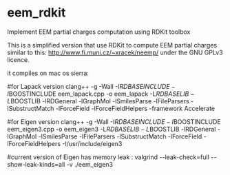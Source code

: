 # eem_rdkit
Implement EEM partial charges computation using RDKit toolbox

This is a simplified version that use RDKit to compute EEM partial charges similar to this:
http://www.fi.muni.cz/~xracek/neemp/ under the GNU GPLv3 licence.

it compiles on mac os sierra:


#for Lapack version
clang++ -g -Wall -I$RDBASEINCLUDE -I$BOOSTINCLUDE eem_lapack.cpp -o eem_lapack -L$RDBASELIB -L$BOOSTLIB -lRDGeneral -lGraphMol -lSmilesParse -lFileParsers -lSubstructMatch -lForceField -lForceFieldHelpers  -framework Accelerate


#for Eigen version
clang++ -g -Wall -I$RDBASEINCLUDE -I$BOOSTINCLUDE eem_eigen3.cpp -o eem_eigen3 -L$RDBASELIB -L$BOOSTLIB -lRDGeneral -lGraphMol -lSmilesParse -lFileParsers -lSubstructMatch -lForceField -lForceFieldHelpers  -I/usr/include/eigen3


#current version of Eigen has memory leak :
valgrind --leak-check=full --show-leak-kinds=all -v ./eem_eigen3

